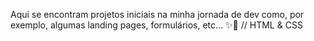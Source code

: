 Aqui se encontram projetos iniciais na minha jornada de dev como, por exemplo, algumas landing pages, formulários, etc... ✨🎈
// HTML & CSS
